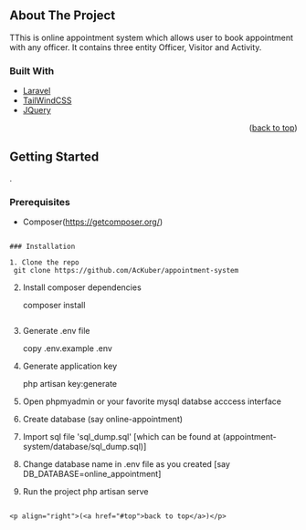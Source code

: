 <div id="top"></div>

<br />



<!-- ABOUT THE PROJECT -->
## About The Project


TThis is online appointment system which allows user to book appointment with any officer. It contains three entity Officer, Visitor and Activity.



### Built With

* [Laravel](https://laravel.com)
* [TailWindCSS](https://tailwindcss.com/)
* [JQuery](https://jquery.com)

<p align="right">(<a href="#top">back to top</a>)</p>



<!-- GETTING STARTED -->
## Getting Started
.

### Prerequisites

* 	Composer(https://getcomposer.org/)
  ```

### Installation

1. Clone the repo
   git clone https://github.com/AcKuber/appointment-system
   ```
2. Install composer dependencies
   
   composer install
   ```
3. Generate .env file

   copy .env.example .env

 4. Generate application key

 	php artisan key:generate

 5. Open phpmyadmin or your favorite mysql databse acccess interface

 6. Create database (say online-appointment)

 7. Import sql file 'sql_dump.sql' [which can be found at (appointment-system/database/sql_dump.sql)]

 8. Change database name in .env file as you created [say DB_DATABASE=online_appointment]

 9. Run the project
 	php artisan serve 
   ```

<p align="right">(<a href="#top">back to top</a>)</p>
